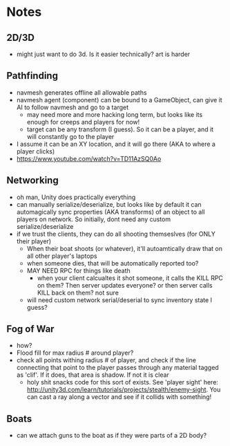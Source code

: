 Notes
=====

2D/3D
-----
* might just want to do 3d. Is it easier technically? art is harder

Pathfinding
-----------
* navmesh generates offline all allowable paths
* navmesh agent (component) can be bound to a GameObject, can give it AI to follow navmesh and go to a target
    * may need more and more hacking long term, but looks like its enough for creeps and players for now!
    * target can be any transform (I guess). So it can be a player, and it will constantly go to the player
* I assume it can be an XY location, and it will go there (AKA to where a player clicks)
* https://www.youtube.com/watch?v=TD11AzSQ0Ao

Networking
----------
* oh man, Unity does practically everything
* can manually serialize/deserialize, but looks like by default it can automagically sync properties (AKA transforms) of an object to all players on network. So initially, dont need any custom serialize/deserialize
* if we trust the clients, they can do all shooting themseslves (for ONLY their player)
    * When their boat shoots (or whatever), it'll autoamtically draw that on all other player's laptops
    * when someone dies, that will be automatically reported too?
    * MAY NEED RPC for things like death
        * when your client calcualtes it shot someone, it calls the KILL RPC on them? Then server updates everyone? or then server calls KILL back on them? not sure
    * will need custom network serial/deserial to sync inventory state I guess?

Fog of War
----------
* how?
* Flood fill for max radius # around player?
* check all points withing radius # of player, and check if the line connecting that point to the player passes through any material tagged as 'clif'. If it does, that area is shadow. If not it is clear
    * holy shit snacks code for this sort of exists. See 'player sight' here: http://unity3d.com/learn/tutorials/projects/stealth/enemy-sight. You can cast a ray along a vector and see if it collids with something!

Boats
-----
* can we attach guns to the boat as if they were parts of a 2D body?
